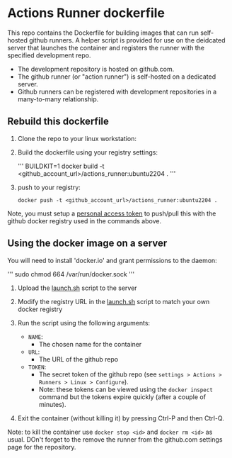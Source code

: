 # Actions Runner dockerfile

This repo contains the Dockerfile for building images that can run self-hosted github runners. A helper script is provided for use on the deidcated server that launches the container and registers the runner with the specified development repo.

- The development repository is hosted on github.com.
- The github runner (or "action runner") is self-hosted on a dedicated server.
- Github runners can be registered with development repositories in a many-to-many relationship. 



## Rebuild this dockerfile 

1. Clone the repo to your linux workstation:
2. Build the dockerfile using your registry settings:

    '''
    BUILDKIT=1 docker build -t <github_account_url>/actions_runner:ubuntu2204 .
    '''

3. push to your registry:

    ```
    docker push -t <github_account_url>/actions_runner:ubuntu2204 .
    ```

Note, you must setup a [personal access token](https://docs.github.com/en/packages/working-with-a-github-packages-registry/working-with-the-container-registry#authenticating-to-the-container-registry) to push/pull this with the github docker registry used in the commands above.

## Using the docker image on a server

You will need to install 'docker.io' and grant permissions to the daemon:

'''
sudo chmod 664 /var/run/docker.sock
'''

1. Upload the [launch.sh](launch.sh) script to the server
2. Modify the registry URL in the [launch.sh](launch.sh) script to match your own docker registry
3. Run the script using the following arguments:

    - `NAME`: 
        - The chosen name for the container
    - `URL`: 
        - The URL of the github repo
    - `TOKEN`: 
        - The secret token of the github repo (see `settings > Actions > Runners > Linux > Configure`). 
        - Note: these tokens can be viewed using the `docker inspect` command but the tokens expire quickly (after a couple of minutes).

4. Exit the container (without killing it) by pressing Ctrl-P and then Ctrl-Q.

Note: to kill the container use `docker stop <id>` and `docker rm <id>` as usual. DOn't forget to the remove the runner from the github.com settings page for the repository.
